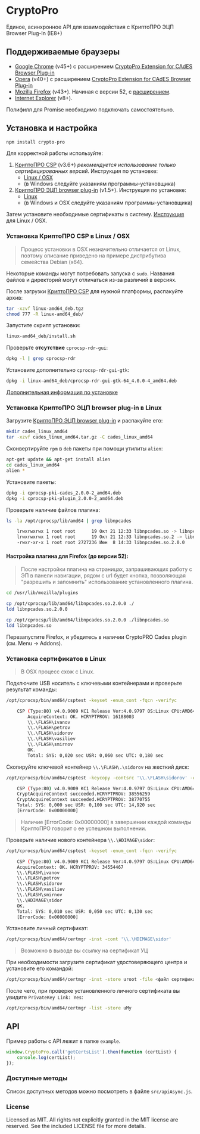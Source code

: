 # CryptoPro
Единое, асинхронное API для взаимодействия с КриптоПРО ЭЦП Browser Plug-In (IE8+)

## Поддерживаемые браузеры
- [Google Chrome](https://www.google.ru/chrome/browser/desktop/) (v45+) с расширением [CryptoPro Extension for CAdES Browser Plug-in](https://chrome.google.com/webstore/detail/cryptopro-extension-for-c/iifchhfnnmpdbibifmljnfjhpififfog?utm_source=chrome-app-launcher-info-dialog)
- [Opera](https://www.google.ru/chrome/browser/desktop/) (v40+) с расширением [CryptoPro Extension for CAdES Browser Plug-in](https://addons.opera.com/en/extensions/details/cryptopro-extension-for-cades-browser-plug-in/)
- [Mozilla Firefox](https://www.mozilla.org/ru/firefox/new/) (v43+). Начиная с версии 52, с [расширением](https://www.cryptopro.ru/sites/default/files/products/cades/extensions/cryptopro_extension_for_cades_browser_plug_in-1.1.1-an+fx-windows.xpi).
- [Internet Explorer](http://windows.microsoft.com/ru-ru/internet-explorer/download-ie) (v8+).

Полифилл для Promise необходимо подключать самостоятельно.

## Установка и настройка
```bash
npm install crypto-pro
```

Для корректной работы используйте:
1. [КриптоПРО CSP](https://www.cryptopro.ru/products/csp/downloads) (v3.6+) *рекомендуется использование только сертифицированных версий*. Инструкция по установке:
    - [Linux / OSX](#install_csp_linux)
    - (в Windows следуйте указаниям программы-установщика)
1. [КриптоПРО ЭЦП browser plug-in](https://www.cryptopro.ru/products/cades/plugin) (v1.5+). Инструкция по установке:
   - [Linux](#install_plugin_linux)
   - (в Windows и OSX следуйте указаниям программы-установщика)

Затем установите необходимые сертификаты в систему. [Инструкция](#install_cert_linux) для Linux / OSX.

### <a name="install_csp_linux"></a> Установка КриптоПРО CSP в Linux / OSX 
> Процесс установки в OSX незначительно отличается от Linux, поэтому описание приведено на примере дистрибутива семейства Debian (x64).  

Некоторые команды могут потребовать запуска с `sudo`.
Названия файлов и директорий могут отличаться из-за различий в версиях.

После загрузки [КриптоПРО CSP](https://www.cryptopro.ru/products/csp/downloads) для нужной платформы, распакуйте архив:
```bash
tar -xzvf linux-amd64_deb.tgz
chmod 777 -R linux-amd64_deb/
```

Запустите скрипт установки:
```bash
linux-amd64_deb/install.sh
```

Проверьте **отсутствие** `cprocsp-rdr-gui`:
```bash
dpkg -l | grep cprocsp-rdr
```

Установите дополнительно `cprocsp-rdr-gui-gtk`:
```bash
dpkg -i linux-amd64_deb/cprocsp-rdr-gui-gtk-64_4.0.0-4_amd64.deb
```

[Дополнительная информация по установке](https://www.cryptopro.ru/faq/gde-vzyat-dokumentatsiyu-po-ustanovke-kakie-pakety-stavit)

### <a name="install_plugin_linux"></a> Установка КриптоПРО ЭЦП browser plug-in в Linux
Загрузите [КриптоПРО ЭЦП browser plug-in](https://www.cryptopro.ru/products/cades/plugin) и распакуйте его:
```bash
mkdir cades_linux_amd64
tar -xzvf cades_linux_amd64.tar.gz -C cades_linux_amd64
```

Сконвертируйте `rpm` в `deb` пакеты при помощи утилиты `alien`:
```bash
apt-get update && apt-get install alien
cd cades_linux_amd64
alien *
```

Установите пакеты:
```bash
dpkg -i cprocsp-pki-cades_2.0.0-2_amd64.deb
dpkg -i cprocsp-pki-plugin_2.0.0-2_amd64.deb
```

Проверьте наличие файлов плагина:
```bash
ls -la /opt/cprocsp/lib/amd64 | grep libnpcades

    lrwxrwxrwx 1 root root      19 Окт 21 12:33 libnpcades.so -> libnpcades.so.2.0.0
    lrwxrwxrwx 1 root root      19 Окт 21 12:33 libnpcades.so.2 -> libnpcades.so.2.0.0
    -rwxr-xr-x 1 root root 2727236 Июн  8 14:33 libnpcades.so.2.0.0
```

#### Настройка плагина для Firefox (до версии 52):
> После настройки плагина на страницах, запрашивающих работу с ЭП в панели навигации, рядом с url будет кнопка,
  позволяющая "разрешить и запомнить" использование установленного плагина.

```bash
cd /usr/lib/mozilla/plugins

cp /opt/cprocsp/lib/amd64/libnpcades.so.2.0.0 ./
ldd libnpcades.so.2.0.0

cp /opt/cprocsp/lib/amd64/libnpcades.so.2.0.0 ./libnpcades.so
ldd libnpcades.so
```
Перезапустите Firefox, и убедитесь в наличии CryptoPRO Cades plugin (см. Menu -> Addons).

### <a name="install_cert_linux"></a> Установка сертификатов в Linux
> В OSX процесс схож с Linux.

Подключите USB носитель с ключевыми контейнерами и проверьте результат команды:
```bash
/opt/cprocsp/bin/amd64/csptest -keyset -enum_cont -fqcn -verifyc

    CSP (Type:80) v4.0.9009 KC1 Release Ver:4.0.9797 OS:Linux CPU:AMD64 FastCode:READY:AVX.
        AcquireContext: OK. HCRYPTPROV: 16188003
        \\.\FLASH\ivanov
        \\.\FLASH\petrov
        \\.\FLASH\sidorov
        \\.\FLASH\vasiliev
        \\.\FLASH\smirnov
        OK.
        Total: SYS: 0,020 sec USR: 0,060 sec UTC: 0,180 sec
```

Скопируйте ключевой контейнер `\\.\FLASH\.\sidorov` на жесткий диск:
```bash
/opt/cprocsp/bin/amd64/csptest -keycopy -contsrc '\\.\FLASH\sidorov' -contdest '\\.\HDIMAGE\sidor'

    CSP (Type:80) v4.0.9009 KC1 Release Ver:4.0.9797 OS:Linux CPU:AMD64 FastCode:READY:AVX.
    CryptAcquireContext succeeded.HCRYPTPROV: 38556259
    CryptAcquireContext succeeded.HCRYPTPROV: 38770755
    Total: SYS: 0,000 sec USR: 0,100 sec UTC: 14,920 sec
    [ErrorCode: 0x00000000]
```
> Наличие [ErrorCode: 0x00000000] в завершении каждой команды КриптоПРО говорит о ее успешном выполнении.

Проверьте наличие нового контейнера `\\.\HDIMAGE\sidor`:
```bash
/opt/cprocsp/bin/amd64/csptest -keyset -enum_cont -fqcn -verifyc

    CSP (Type:80) v4.0.9009 KC1 Release Ver:4.0.9797 OS:Linux CPU:AMD64 FastCode:READY:AVX.
    AcquireContext: OK. HCRYPTPROV: 34554467
    \\.\FLASH\ivanov
    \\.\FLASH\petrov
    \\.\FLASH\sidorov
    \\.\FLASH\vasiliev
    \\.\FLASH\smirnov
    \\.\HDIMAGE\sidor
    OK.
    Total: SYS: 0,010 sec USR: 0,050 sec UTC: 0,130 sec
    [ErrorCode: 0x00000000]
```

Установите личный сертификат:
```bash
/opt/cprocsp/bin/amd64/certmgr -inst -cont '\\.\HDIMAGE\sidor'
```
> Возможно в выводе вы ссылку на сертификат УЦ

При необходимости загрузите сертификат удостоверяющего центра и установите его командой:
```bash
/opt/cprocsp/bin/amd64/certmgr -inst -store uroot -file <файл сертификата>.crt
```

После чего, при проверке установленного личного сертификата вы увидите `PrivateKey Link: Yes`:
```bash
/opt/cprocsp/bin/amd64/certmgr -list -store uMy
```

## API
Пример работы с API лежит в папке `example`.

``` js
window.CryptoPro.call('getCertsList').then(function (certList) {
    console.log(certList);
});
```

### Доступные методы
Список доступных методов можно посмотреть в файле `src/apiAsync.js`.

### License
Licensed as MIT. All rights not explicitly granted in the MIT license are reserved. See the included LICENSE file for more details.
